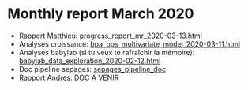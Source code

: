 <!-- ## 22-11-2019 meeting agenda & docs

Here are the different documents for the 22-11-19 meeting.

### 1. Sepages data

#### Imputation below LOD

* Previous doc justifying the fill-in method (no need to review): [imputation_below_lod_2019-11-20](docs/imputation_below_lod_2019-11-20.html)
* Validation of the fill-in method: [fill_in_vs_machine_reading_2019-11-20](docs/fill_in_vs_machine_reading_2019-11-20.html)

#### Correction for protocol variables

* phenols: [protocol_variables_vs_phenols_2019-11-20](docs/protocol_variables_vs_phenols_2019-11-20.html)
* phthalates: [protocol_variables_vs_phthalates_2019-11-20](docs/protocol_variables_vs_phthalates_2019-11-20.html)

### 2. BPA/BPS VS Growth 

* Variable coding document update: [variable_coding_2019-11-20](docs/variable_coding_2019-11-20.html)
* Preliminary results: [multivariate_model_2019-11-20](docs/multivariate_model_2019-11-20.html) 

# BPA/BPS growth - 12/12/19 meeting

Last version of multivariate models: [multivariate_model_2019-12-11](docs/multivariate_model_2019-12-11.html) -->

# Monthly report March 2020

* Rapport Matthieu: [progress_report_mr_2020-03-13.html](docs/progress_report_mr_13-03-2020.html)
* Analyses croissance: [bpa_bps_multivariate_model_2020-03-11.html](docs/multivariate_model_2020-03-11.html)
* Analyses babylab (si tu veux te rafraîchir la mémoire): [babylab_data_exploration_2020-02-12.html](docs/babylab_data_exploration_2020-02-12.html)
* Doc pipeline sepages: [sepages_pipeline_doc](https://bookdown.org/mj_rolland/sepages_pipeline_doc/)
* Rapport Andres: [DOC A VENIR]()

